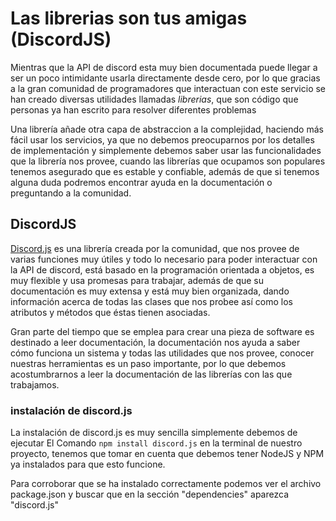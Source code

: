 # Las librerias son tus amigas (DiscordJS)
Mientras que la API de discord esta muy bien documentada puede llegar a ser un poco intimidante usarla directamente desde cero, por lo que gracias a la gran comunidad de programadores que interactuan con este servicio se han creado diversas utilidades llamadas *librerias*, que son código que personas ya han escrito para resolver diferentes problemas

Una librería añade otra capa de abstraccion a la complejidad, haciendo más fácil usar los servicios, ya que no debemos preocuparnos por los detalles de implementación y simplemente debemos saber usar las funcionalidades que la librería nos provee, cuando las librerías que ocupamos son populares tenemos asegurado que es estable y confiable, además de que si tenemos alguna duda podremos encontrar ayuda en la documentación o preguntando a la comunidad.

## DiscordJS
[Discord.js](https://discord.js.org/) es una librería creada por la comunidad, que nos provee de varias funciones muy útiles y todo lo necesario para poder interactuar con la API de discord, está basado en la programación orientada a objetos, es muy flexible y usa promesas para trabajar, además de que su documentación es muy extensa y está muy bien organizada, dando información acerca de todas las clases que nos probee así como los atributos y métodos que éstas tienen asociadas.

Gran parte del tiempo que se emplea para crear una pieza de software es destinado a leer documentación, la documentación nos ayuda a saber cómo funciona un sistema y todas las utilidades que nos provee, conocer nuestras herramientas es un paso importante, por lo que debemos acostumbrarnos a leer la documentación de las librerías con las que trabajamos.

### instalación de discord.js
La instalación de discord.js es muy sencilla simplemente debemos de ejecutar El Comando `npm install discord.js` en la terminal de nuestro proyecto, tenemos que tomar en cuenta que debemos tener NodeJS y NPM ya instalados para que esto funcione.

Para corroborar que se ha instalado correctamente podemos ver el archivo package.json y buscar que en la sección "dependencies" aparezca "discord.js"

